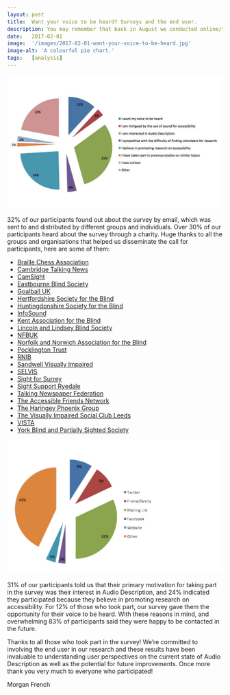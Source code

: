 ```yaml
---
layout: post
title:  Want your voice to be heard? Surveys and the end user.
description: You may remember that back in August we conducted online/telephone surveys on current accessibility measures and hopes for the future of Audio Description. We received 127 responses which have been invaluable to our research – but what encouraged participants to respond?
date:   2017-02-01
image:  '/images/2017-02-01-want-your-voice-to-be-heard.jpg'
image-alt: 'A colourful pie chart.'
tags:   [analysis]
---
```


![The pie chart on the left displays percentages and text on the right describes each slice in the pie.](../images/2017-02-01-want-your-voice-to-be-heard-1.jpg)

32% of our participants found out about the survey by email, which was sent to and distributed by different groups and individuals. Over 30% of our participants heard about the survey through a charity. Huge thanks to all the groups and organisations that helped us disseminate the call for participants, here are some of them:

- [Braille Chess Association](https://braillechess.org.uk/)
- [Cambridge Talking News](http://www.cambridgetalkingnews.org.uk/)
- [CamSight](https://www.camsight.org.uk/)
- [Eastbourne Blind Society](https://www.eastbourneblindsociety.org.uk/)
- [Goalball UK](https://goalballuk.com/)
- [Hertfordshire Society for the Blind](https://www.charitychoice.co.uk/hertfordshire-society-for-the-blind-1487)
- [Huntingdonshire Society for the Blind](http://huntsblind.co.uk/)
- [InfoSound](http://infosound.org.uk/)
- [Kent Association for the Blind](http://www.kab.org.uk/)
- [Lincoln and Lindsey Blind Society](https://www.llbs.co.uk/)
- [NFBUK](https://www.nfbuk.org/)
- [Norfolk and Norwich Association for the Blind](https://www.visionnorfolk.org.uk/)
- [Pocklington Trust](https://www.pocklington-trust.org.uk/)
- [RNIB](https://www.rnib.org.uk/)
- [Sandwell Visually Impaired](https://sandwellvisuallyimpaired.org.uk/)
- [SELVIS](http://selvis.org.uk/)
- [Sight for Surrey](https://sightforsurrey.org.uk/)
- [Sight Support Ryedale](https://sightsupportryedale.org/)
- [Talking Newspaper Federation](https://tnf.org.uk/)
- [The Accessible Friends Network](https://www.tafn.org.uk/)
- [The Haringey Phoenix Group](http://haringeyphoenix.org.uk/)
- [The Visually Impaired Social Club Leeds](https://www.facebook.com/groups/620036958194929/)
- [VISTA](https://www.vistablind.org.uk/)
- [York Blind and Partially Sighted Society](https://www.mysightyork.org/)

![The pie chart on the left displays percentages and text on the right describes each slice in the pie.](../images/2017-02-01-want-your-voice-to-be-heard-2.jpg)

31% of our participants told us that their primary motivation for taking part in the survey was their interest in Audio Description, and 24% indicated they participated because they believe in promoting research on accessibility. For 12% of those who took part, our survey gave them the opportunity for their voice to be heard. With these reasons in mind, and overwhelming 83% of participants said they were happy to be contacted in the future.

Thanks to all those who took part in the survey! We’re committed to involving the end user in our research and these results have been invaluable to understanding user perspectives on the current state of Audio Description as well as the potential for future improvements.  Once more thank you very much to everyone who participated!

Morgan French